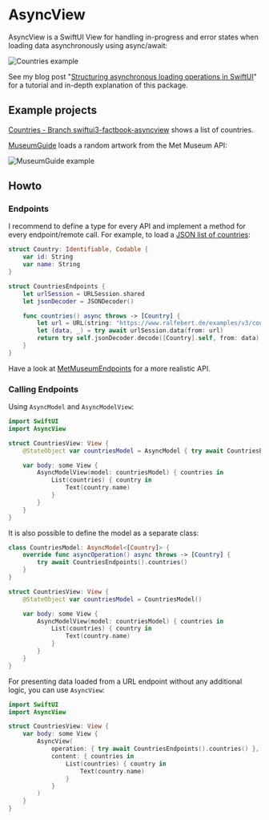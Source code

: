 # AsyncView

AsyncView is a SwiftUI View for handling in-progress and error states when loading data asynchronously using async/await:

![Countries example](https://cdn.ralfebert.de/asyncview_states-3aba8003.png)

See my blog post "[Structuring asynchronous loading operations in SwiftUI](https://www.ralfebert.com/ios-app-development/swiftui/asyncview/)" for a tutorial and in-depth explanation of this package.

## Example projects

[Countries - Branch swiftui3-factbook-asyncview](https://github.com/ralfebert/Countries/tree/swiftui3-factbook-asyncview) shows a list of countries.

[MuseumGuide](https://github.com/ralfebert/MuseumGuide) loads a random artwork from the Met Museum API:

![MuseumGuide example](https://github.com/ralfebert/MuseumGuide/raw/main/docs/museum-example-xcode.jpg)


## Howto

### Endpoints

I recommend to define a type for every API and implement a method for every endpoint/remote call. For example, to load a [JSON list of countries](https://www.ralfebert.de/examples/v3/countries.json):

```swift
struct Country: Identifiable, Codable {
    var id: String
    var name: String
}

struct CountriesEndpoints {
    let urlSession = URLSession.shared
    let jsonDecoder = JSONDecoder()

    func countries() async throws -> [Country] {
        let url = URL(string: "https://www.ralfebert.de/examples/v3/countries.json")!
        let (data, _) = try await urlSession.data(from: url)
        return try self.jsonDecoder.decode([Country].self, from: data)
    }
}
```

Have a look at [MetMuseumEndpoints](https://github.com/ralfebert/MetMuseumEndpoints) for a more realistic API.

### Calling Endpoints

Using `AsyncModel` and `AsyncModelView`:

```swift
import SwiftUI
import AsyncView

struct CountriesView: View {
    @StateObject var countriesModel = AsyncModel { try await CountriesEndpoints().countries() }

    var body: some View {
        AsyncModelView(model: countriesModel) { countries in
            List(countries) { country in
                Text(country.name)
            }
        }
    }
}
```

It is also possible to define the model as a separate class:

```swift
class CountriesModel: AsyncModel<[Country]> {
    override func asyncOperation() async throws -> [Country] {
        try await CountriesEndpoints().countries()
    }
}

struct CountriesView: View {
    @StateObject var countriesModel = CountriesModel()

    var body: some View {
        AsyncModelView(model: countriesModel) { countries in
            List(countries) { country in
                Text(country.name)
            }
        }
    }
}
```

For presenting data loaded from a URL endpoint without any additional logic, you can use `AsyncView`:

```swift
import SwiftUI
import AsyncView

struct CountriesView: View {
    var body: some View {
        AsyncView(
            operation: { try await CountriesEndpoints().countries() },
            content: { countries in
                List(countries) { country in
                    Text(country.name)
                }
            }
        )
    }
}
```
